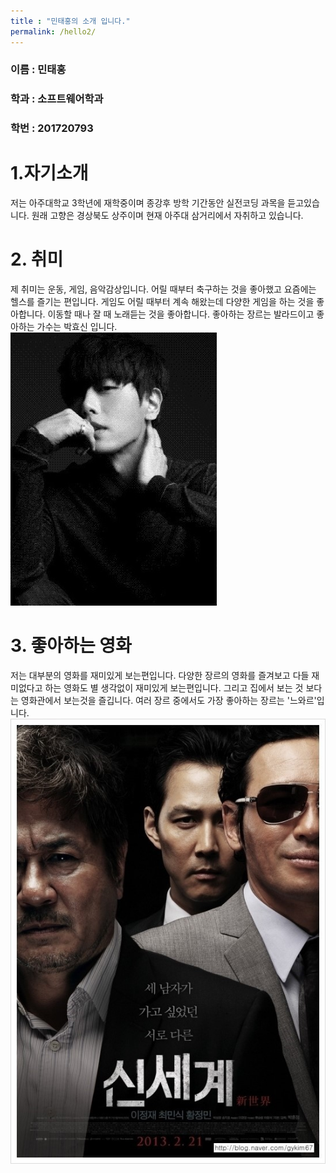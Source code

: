 ```yaml
---
title : "민태홍의 소개 입니다."
permalink: /hello2/
---
```


### 이름 : 민태홍
### 학과 : 소프트웨어학과
### 학번 : 201720793

# 1.자기소개
저는 아주대학교 3학년에 재학중이며 종강후 방학 기간동안 실전코딩 과목을 듣고있습니다. 
원래 고향은 경상북도 상주이며 현재 아주대 삼거리에서 자취하고 있습니다.

# 2. 취미
제 취미는 운동, 게임, 음악감상입니다.
어릴 때부터 축구하는 것을 좋아했고 요즘에는 헬스를 즐기는 편입니다.
게임도 어릴 때부터 계속 해왔는데 다양한 게임을 하는 것을 좋아합니다.
이동할 때나 잘 때 노래듣는 것을 좋아합니다. 좋아하는 장르는 발라드이고 좋아하는 가수는 박효신 입니다.
![ex_screenshot](../img/박효신.jpg)

# 3. 좋아하는 영화
저는 대부분의 영화를 재미있게 보는편입니다.
다양한 장르의 영화를 즐겨보고 다들 재미없다고 하는 영화도 별 생각없이 재미있게 보는편입니다.
그리고 집에서 보는 것 보다는 영화관에서 보는것을 즐깁니다.
여러 장르 중에서도 가장 좋아하는 장르는 '느와르'입니다.
![ex_screenshot](../img/신세계.jpg) 